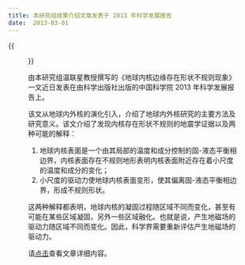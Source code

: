 ```yaml
---
title: 本研究组成果介绍文章发表于 2013 年科学发展报告
date:  2013-03-01
---
```


{{<figure src="Fig1.jpg" caption="">}}

由本研究组温联星教授撰写的《地球内核边缘存在形状不规则现象》一文近日发表在由科学出版社出版的中国科学院 2013 年科学发展报告上。

该文从地球内外核的演化引入，介绍了地球内外核研究的主要方法及研究意义。该文介绍了发现内核存在形状不规则的地震学证据以及两种可能的解释：

1. 地球内核表面是一个由其局部的温度和成分控制的固-液态平衡相边界，内核表面存在不规则地形表明内核表面附近存在着小尺度的温度和成分的变化；
2. 小尺度的驱动力使地球内核表面变形，使其偏离固-液态平衡相边界，形成不规则形状。

这两种解释都表明，地球内核的凝固过程随区域不同而变化，甚至有可能在某些区域凝固，另外一些区域融化。也就是说，产生地磁场的驱动力随区域不同而变化。因此，科学界需要重新评估产生地磁场的驱动力。

请[点击](Scientific-Report-2013.pdf)查看文章详细内容。
